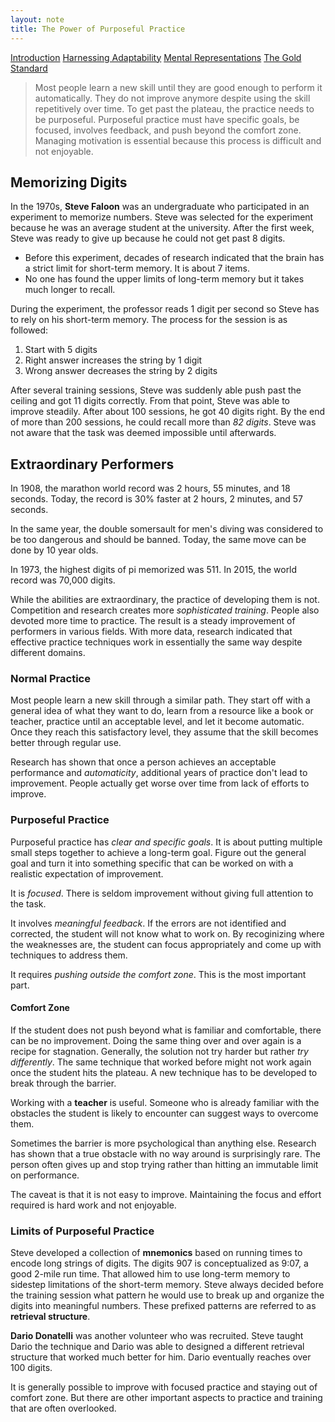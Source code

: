 ```yaml
---
layout: note
title: The Power of Purposeful Practice
---
```


[Introduction](0-introduction.html)
[Harnessing Adaptability](2-harnessing-adaptability.html)
[Mental Representations](3-mental-representations.html)
[The Gold Standard](4-the-gold-standard.html)

> Most people learn a new skill until they are good enough to perform it automatically. They do not improve anymore despite using the skill repetitively over time. To get past the plateau, the practice needs to be purposeful. Purposeful practice must have specific goals, be focused, involves feedback, and push beyond the comfort zone. Managing motivation is essential because this process is difficult and not enjoyable.

## Memorizing Digits

In the 1970s, **Steve Faloon** was an undergraduate who participated in an experiment to memorize numbers. Steve was selected for the experiment because he was an average student at the university. After the first week, Steve was ready to give up because he could not get past 8 digits.

- Before this experiment, decades of research indicated that the brain has a strict limit for short-term memory. It is about 7 items.
- No one has found the upper limits of long-term memory but it takes much longer to recall.

During the experiment, the professor reads 1 digit per second so Steve has to rely on his short-term memory. The process for the session is as followed:

1. Start with 5 digits
2. Right answer increases the string by 1 digit
3. Wrong answer decreases the string by 2 digits

After several training sessions, Steve was suddenly able push past the ceiling and got 11 digits correctly. From that point, Steve was able to improve steadily. After about 100 sessions, he got 40 digits right. By the end of more than 200 sessions, he could recall more than *82 digits*. Steve was not aware that the task was deemed impossible until afterwards.

## Extraordinary Performers

In 1908, the marathon world record was 2 hours, 55 minutes, and 18 seconds. Today, the record is 30% faster at 2 hours, 2 minutes, and 57 seconds.

In the same year, the double somersault for men's diving was considered to be too dangerous and should be banned. Today, the same move can be done by 10 year olds.

In 1973, the highest digits of pi memorized was 511. In 2015, the world record was 70,000 digits.

While the abilities are extraordinary, the practice of developing them is not. Competition and research creates more *sophisticated training*. People also devoted more time to practice. The result is a steady improvement of performers in various fields. With more data, research indicated that effective practice techniques work in essentially the same way despite different domains.

### Normal Practice

Most people learn a new skill through a similar path. They start off with a general idea of what they want to do, learn from a resource like a book or teacher, practice until an acceptable level, and let it become automatic. Once they reach this satisfactory level, they assume that the skill becomes better through regular use.

Research has shown that once a person achieves an acceptable performance and *automaticity*, additional years of practice don't lead to improvement. People actually get worse over time from lack of efforts to improve.

### Purposeful Practice

Purposeful practice has *clear and specific goals*. It is about putting multiple small steps together to achieve a long-term goal. Figure out the general goal and turn it into something specific that can be worked on with a realistic expectation of improvement.

It is *focused*. There is seldom improvement without giving full attention to the task.

It involves *meaningful feedback*. If the errors are not identified and corrected, the student will not know what to work on. By recoginizing where the weaknesses are, the student can focus appropriately and come up with techniques to address them.

It requires *pushing outside the comfort zone*. This is the most important part. 

#### Comfort Zone

If the student does not push beyond what is familiar and comfortable, there can be no improvement. Doing the same thing over and over again is a recipe for stagnation. Generally, the solution not try harder but rather *try differently*. The same technique that worked before might not work again once the student hits the plateau. A new technique has to be developed to break through the barrier.

Working with a **teacher** is useful. Someone who is already familiar with the obstacles the student is likely to encounter can suggest ways to overcome them.

Sometimes the barrier is more psychological than anything else. Research has shown that a true obstacle with no way around is surprisingly rare. The person often gives up and stop trying rather than hitting an immutable limit on performance.

The caveat is that it is not easy to improve. Maintaining the focus and effort required is hard work and not enjoyable.

### Limits of Purposeful Practice

Steve developed a collection of **mnemonics** based on running times to encode long strings of digits. The digits 907 is conceptualized as 9:07, a good 2-mile run time. That allowed him to use long-term memory to sidestep limitations of the short-term memory. Steve always decided before the training session what pattern he would use to break up and organize the digits into meaningful numbers. These prefixed patterns are referred to as **retrieval structure**.

**Dario Donatelli** was another volunteer who was recruited. Steve taught Dario the technique and Dario was able to designed a different retrieval structure that worked much better for him. Dario eventually reaches over 100 digits.

It is generally possible to improve with focused practice and staying out of comfort zone. But there are other important aspects to practice and training that are often overlooked.